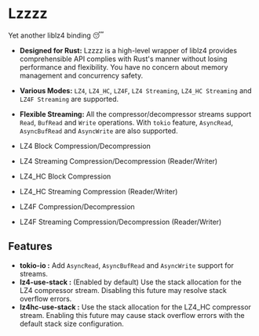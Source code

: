 # Lzzzz
Yet another liblz4 binding 😴

- **Designed for Rust:** Lzzzz is a high-level wrapper of liblz4 provides comprehensible API complies with Rust's manner without losing performance and flexibility. You have no concern about memory management and concurrency safety.

- **Various Modes:** `LZ4`, `LZ4_HC`, `LZ4F`, `LZ4 Streaming`, `LZ4_HC Streaming` and `LZ4F Streaming` are supported.

- **Flexible Streaming:** All the compressor/decompressor streams support `Read`, `BufRead` and `Write` operations. 
With `tokio` feature, `AsyncRead`, `AsyncBufRead` and `AsyncWrite` are also supported.

- LZ4 Block Compression/Decompression
- LZ4 Streaming Compression/Decompression (Reader/Writer)
- LZ4_HC Block Compression
- LZ4_HC Streaming Compression (Reader/Writer)
- LZ4F Compression/Decompression
- LZ4F Streaming Compression/Decompression (Reader/Writer)


## Features

- **tokio-io :** Add `AsyncRead`, `AsyncBufRead` and `AsyncWrite` support for streams.
- **lz4-use-stack :** (Enabled by default) Use the stack allocation for the LZ4 compressor stream.
Disabling this future may resolve stack overflow errors.
- **lz4hc-use-stack :** Use the stack allocation for the LZ4_HC compressor stream. 
Enabling this future may cause stack overflow errors with the default stack size configuration.
